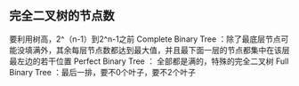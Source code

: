 ## 完全二叉树的节点数
要利用树高，2^（n-1）到2^n-1之前
Complete Binary Tree ：除了最底层节点可能没填满外，其余每层节点数都达到最大值，并且最下面一层的节点都集中在该层最左边的若干位置
Perfect Binary Tree ： 全部都是满的，特殊的完全二叉树
Full Binary Tree ：最后一排，要不0个叶子，要不2个叶子